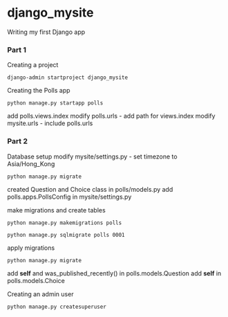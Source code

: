 # django_mysite
 Writing my first Django app

### Part 1
Creating a project

`django-admin startproject django_mysite`

Creating the Polls app

`python manage.py startapp polls`

add polls.views.index
modify polls.urls - add path for views.index
modify mysite.urls - include polls.urls

### Part 2
Database setup
modify mysite/settings.py - set timezone to Asia/Hong_Kong

`python manage.py migrate`

created Question and Choice class in polls/models.py
add polls.apps.PollsConfig in mysite/settings.py

make migrations and create tables 

`python manage.py makemigrations polls`

`python manage.py sqlmigrate polls 0001`

apply migrations

`python manage.py migrate`

add __self__ and was_published_recently() in polls.models.Question
add __self__ in polls.models.Choice

Creating an admin user

`python manage.py createsuperuser`